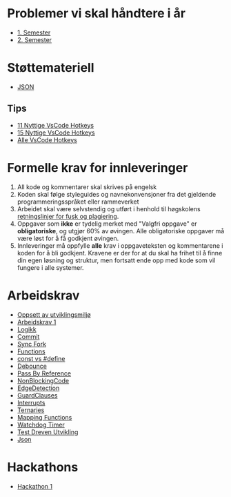 # Problemer vi skal håndtere i år

- [1. Semester](software-engineering-problems.md)
- [2. Semester](software-engineering-problems.md)

# Støttemateriell

- [JSON](doc/json/README.md)

## Tips

- [11 Nyttige VsCode Hotkeys](https://www.desuvit.com/11-vscode-keyboard-shortcuts-that-will-boost-your-productivity/)
- [15 Nyttige VsCode Hotkeys](https://betterprogramming.pub/15-Nyttige-vscode-shortcuts-to-boost-your-productivity-415de3cb1910)
- [Alle VsCode Hotkeys](https://quickref.me/vscode.html)

# Formelle krav for innleveringer

1. All kode og kommentarer skal skrives på engelsk
1. Koden skal følge styleguides og navnekonvensjoner fra det gjeldende programmeringsspråket eller rammeverket
1. Arbeidet skal være selvstendig og utført i henhold til høgskolens [retningslinjer for fusk og plagiering](https://i.ntnu.no/oppgaveskriving/plagiering).
1. Oppgaver som **ikke** er tydelig merket med "Valgfri oppgave" er **obligatoriske**, og utgjør 60% av øvingen. Alle obligatoriske oppgaver må være løst for å få godkjent øvingen.
1. Innleveringer må oppfylle **alle** krav i oppgaveteksten og kommentarene i koden for å bli godkjent. Kravene er der for at du skal ha frihet til å finne din egen løsning og struktur, men fortsatt ende opp med kode som vil fungere i alle systemer.

# Arbeidskrav

- [Oppsett av utviklingsmiljø](Exercises/setup/README.md)
- [Arbeidskrav 1](Exercises/1/Exercises/README.md)
- [Logikk](Exercises/Logic/README.md)
- [Commit](Exercises/commit/README.md)
- [Sync Fork](Exercises/SyncFork/README.md)
- [Functions](Exercises/Functions/README.md)
- [const vs #define](Exercises/ConstVsDefine/README.md)
- [Debounce](Exercises/Debounce/README.md)
- [Pass By Reference](Exercises/PassByReference/README.md)
- [NonBlockingCode](Exercises/NonBlockingCode/README.md)
- [EdgeDetection](Exercises/EdgeDetection/README.md)
- [GuardClauses](Exercises/GuardClauses/README.md)
- [Interrupts](Exercises/Interrupts/README.md)
- [Ternaries](Exercises/Ternaries/README.md)
- [Mapping Functions](Exercises/MappingFunctions/README.md)
- [Watchdog Timer](Exercises/WatchdogTimer/README.md)
- [Test Dreven Utvikling](Exercises/Tests/README.md)
- [Json](Exercises/Json/README.md)

# Hackathons

- [Hackathon 1](Hackathons/1/Exercises/README.md)
